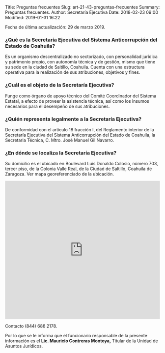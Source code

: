 Title: Preguntas frecuentes
Slug: art-21-43-preguntas-frecuentes
Summary: Preguntas frecuentes.
Author: Secretaría Ejecutiva
Date: 2018-02-23 09:00
Modified: 2019-01-31 16:22


Fecha de última actualización: 29 de marzo 2019.

### ¿Qué es la Secretaría Ejecutiva del Sistema Anticorrupción del Estado de Coahuila?

Es un organismo descentralizado no sectorizado, con personalidad jurídica y patrimonio propio, con autonomía técnica y de gestión, mismo que tiene su sede en la ciudad de Saltillo, Coahuila. Cuenta con una estructura operativa para la realización de sus atribuciones, objetivos y fines.

### ¿Cuál es el objeto de la Secretaría Ejecutiva?

Funge como órgano de apoyo técnico del Comité Coordinador del Sistema Estatal, a efecto de proveer la asistencia técnica, así como los insumos necesarios para el desempeño de sus atribuciones.

### ¿Quién representa legalmente a la Secretaría Ejecutiva?

De conformidad con el artículo 18 fracción I, del Reglamento interior de la Secretaría Ejecutiva del Sistema Anticorrupción del Estado de Coahuila, la Secretaria Técnica, C. Mtro. José Manuel Gil Navarro.

### ¿En dónde se localiza la Secretaría Ejecutiva?

Su domicilio es el ubicado en Boulevard Luis Donaldo Colosio, número 703, tercer piso, de la Colonia Valle Real, de la Ciudad de Saltillo, Coahuila de Zaragoza. Ver mapa georeferenciado de la ubicación.

<iframe src="https://www.google.com/maps/embed?pb=!1m18!1m12!1m3!1d1801.016631465175!2d-100.96104139428223!3d25.470564738400462!2m3!1f0!2f0!3f0!3m2!1i1024!2i768!4f13.1!3m3!1m2!1s0x868812c22fd32bcf%3A0xd72f0fa4e13c6e90!2sBlvd.+Luis+Donaldo+Colosio+703%2C+Valle+Real+2do+Sector%2C+25205+Saltillo%2C+Coah.!5e0!3m2!1ses!2smx!4v1524239750191" width="100%" height="450" frameborder="0" style="border:0" allowfullscreen></iframe>

Contacto (844) 688 2178.

Por lo que se le informa que el funcionario responsable de la presente información es el **Lic. Mauricio Contreras Montoya,** Titular de la Unidad de Asuntos Jurídicos.
